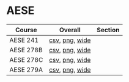 # AESE

| Course | Overall | Section |
| ------ | ------- | ------- |
| AESE 241 | [csv](https://github.com/UCSD-Historical-Enrollment-Data/2025Winter/blob/main/overall/AESE%20241.csv), [png](https://raw.githubusercontent.com/UCSD-Historical-Enrollment-Data/2025Winter/main/plot_overall/AESE%20241.png), [wide](https://raw.githubusercontent.com/UCSD-Historical-Enrollment-Data/2025Winter/main/plot_overall_wide/AESE%20241.png) |  |
| AESE 278B | [csv](https://github.com/UCSD-Historical-Enrollment-Data/2025Winter/blob/main/overall/AESE%20278B.csv), [png](https://raw.githubusercontent.com/UCSD-Historical-Enrollment-Data/2025Winter/main/plot_overall/AESE%20278B.png), [wide](https://raw.githubusercontent.com/UCSD-Historical-Enrollment-Data/2025Winter/main/plot_overall_wide/AESE%20278B.png) |  |
| AESE 278C | [csv](https://github.com/UCSD-Historical-Enrollment-Data/2025Winter/blob/main/overall/AESE%20278C.csv), [png](https://raw.githubusercontent.com/UCSD-Historical-Enrollment-Data/2025Winter/main/plot_overall/AESE%20278C.png), [wide](https://raw.githubusercontent.com/UCSD-Historical-Enrollment-Data/2025Winter/main/plot_overall_wide/AESE%20278C.png) |  |
| AESE 279A | [csv](https://github.com/UCSD-Historical-Enrollment-Data/2025Winter/blob/main/overall/AESE%20279A.csv), [png](https://raw.githubusercontent.com/UCSD-Historical-Enrollment-Data/2025Winter/main/plot_overall/AESE%20279A.png), [wide](https://raw.githubusercontent.com/UCSD-Historical-Enrollment-Data/2025Winter/main/plot_overall_wide/AESE%20279A.png) |  |
